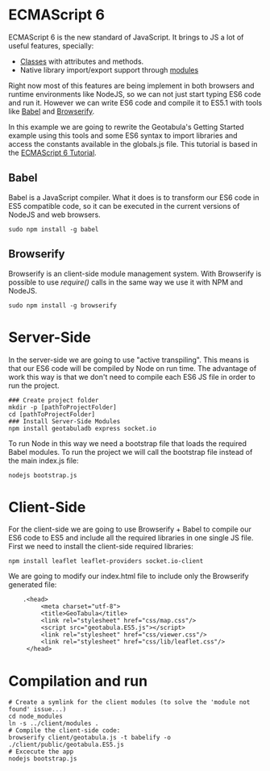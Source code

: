 # ECMAScript 6

ECMAScript 6 is the new standard of JavaScript. It brings to JS a lot of useful features, specially:
- [Classes](http://www.2ality.com/2015/02/es6-classes-final.html) with attributes and methods.
- Native library import/export support through [modules](http://www.2ality.com/2014/09/es6-modules-final.html)

Right now most of this features are being implement in both browsers and runtime environments like NodeJS, so we can not just start typing ES6 code and run it. However we can write ES6 code and compile it to ES5.1 with tools like [Babel](https://babeljs.io/) and [Browserify](http://browserify.org/).

In this example we are going to rewrite the Geotabula's Getting Started example using this tools and some ES6 syntax to import libraries and access the constants available in the globals.js file. This tutorial is based in the [ECMAScript 6 Tutorial](http://ccoenraets.github.io/es6-tutorial/setup-environment.html).

## Babel
Babel is a JavaScript compiler. What it does is to transform our ES6 code in ES5 compatible code, so it can be executed in the current versions of NodeJS and web browsers.
```
sudo npm install -g babel
```

## Browserify
Browserify is an client-side module management system. With Browserify is possible to use *require()* calls in the same way we use it with NPM and NodeJS.
```
sudo npm install -g browserify
```

# Server-Side
In the server-side we are going to use "active transpiling". This means is that our ES6 code will be compiled by Node on run time. The advantage of work this way is that we don't need to compile each ES6 JS file in order to run the project.
```
### Create project folder
mkdir -p [pathToProjectFolder]
cd [pathToProjectFolder]
### Install Server-Side Modules
npm install geotabuladb express socket.io
```

To run Node in this way we need a bootstrap file that loads the required Babel modules. To run the project we will call the bootstrap file instead of the main index.js file:
```
nodejs bootstrap.js
```

# Client-Side
For the client-side we are going to use Browserify + Babel to compile our ES6 code to ES5 and include all the required libraries in one single JS file. First we need to install the client-side required libraries:
```
npm install leaflet leaflet-providers socket.io-client
```

We are going to modify our index.html file to include only the Browserify generated file:
```
    .<head>
         <meta charset="utf-8">
         <title>GeoTabula</title>
         <link rel="stylesheet" href="css/map.css"/>
         <script src="geotabula.ES5.js"></script>
         <link rel="stylesheet" href="css/viewer.css"/>
         <link rel="stylesheet" href="css/lib/leaflet.css"/>
     </head>
```

# Compilation and run

```
# Create a symlink for the client modules (to solve the 'module not found' issue...)
cd node_modules
ln -s ../client/modules .
# Compile the client-side code:
browserify client/geotabula.js -t babelify -o ./client/public/geotabula.ES5.js
# Excecute the app
nodejs bootstrap.js
```
